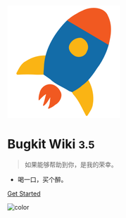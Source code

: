 ![logo](assets/logo.svg) 

# Bugkit Wiki <small>3.5</small>



> 如果能够帮助到你，是我的荣幸。 



- 喝一口，买个醉。



[Get Started](#/)





![color](#303030)


